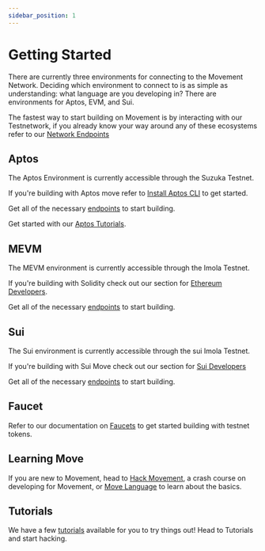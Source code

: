 ```yaml
---
sidebar_position: 1
---
```


# Getting Started

There are currently three environments for connecting to the Movement Network. Deciding which environment to connect to is as simple as understanding: what language are you developing in? There are environments for Aptos, EVM, and Sui. 

The fastest way to start building on Movement is by interacting with our Testnetwork, if you already know your way around any of these ecosystems refer to our [Network Endpoints](/devs/networkEndpoints)

## Aptos

The Aptos Environment is currently accessible through the Suzuka Testnet.

If you're building with Aptos move refer to [Install Aptos CLI](https://aptos.dev/en/build/cli#-install-the-aptos-cli) to get started. 

Get all of the necessary [endpoints](/devs/networkEndpoints#aptos-environment) to start building.

Get started with our [Aptos Tutorials](/devs/tutorials/Deploy/aptosmodule).


## MEVM

The MEVM environment is currently accessible through the Imola Testnet.

If you're building with Solidity check out our section for [Ethereum Developers](/category/evm-contracts).

Get all of the necessary [endpoints](/devs/networkEndpoints#evm-environment) to start building.

## Sui

The Sui environment is currently accessible through the sui Imola Testnet.

If you're building with Sui Move check out our section for [Sui Developers](/devs/tutorials/Deploy/suimodule)

Get all of the necessary [endpoints](/devs/networkEndpoints#sui-environment) to start building.

## Faucet 

Refer to our documentation on [Faucets](/general/UsingMovement/faucet) to get started building with testnet tokens.

## Learning Move 

If you are new to Movement, head to [Hack Movement](https://hack.movementlabs.xyz/), a crash course on developing for Movement, or [Move Language](https://aptos.dev/en/build/smart-contracts/book) to learn about the basics.

## Tutorials

We have a few [tutorials](/category/tutorials) available for you to try things out! Head to Tutorials and start hacking.

